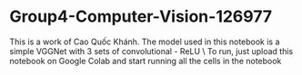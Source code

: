 # Group4-Computer-Vision-126977

This is a work of Cao Quốc Khánh. The model used in this notebook is a simple VGGNet with 3 sets of convolutional - ReLU \\ 
To run, just upload this notebook on Google Colab and start running all the cells in the notebook
